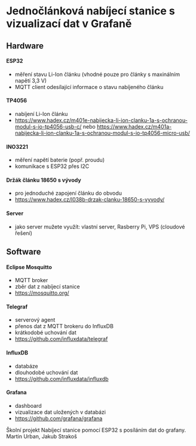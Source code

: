 # Jednočlánková nabíjecí stanice s vizualizací dat v Grafaně

## Hardware
#### ESP32
- měření stavu Li-Ion článku (vhodné pouze pro články s maxinálním napětí 3,3 V)
- MQTT client odesílající informace o stavu nabíjeného článku

#### TP4056
- nabíjení Li-Ion článku
- https://www.hadex.cz/m401e-nabijecka-li-ion-clanku-1a-s-ochranou-modul-s-io-tp4056-usb-c/ nebo https://www.hadex.cz/m401a-nabijecka-li-ion-clanku-1a-s-ochranou-modul-s-io-tp4056-micro-usb/

#### INO3221
- měření napětí baterie (popř. proudu)
- komunikace s ESP32 přes I2C

#### Držák článku 18650 s vývody
- pro jednoduché zapojení článku do obvodu
- https://www.hadex.cz/l038b-drzak-clanku-18650-s-vyvody/

#### Server
- jako server mužete využít:  vlastní server, Rasberry Pi, VPS (cloudové řešení)

## Software

#### Eclipse Mosquitto
- MQTT broker
- zběr dat z nabíjecí stanice
- https://mosquitto.org/

#### Telegraf
- serverový agent
- přenos dat z MQTT brokeru do InfluxDB
- krátkodobé uchování dat
- https://github.com/influxdata/telegraf

#### InfluxDB
- databáze
- dlouhodobé uchování dat
- https://github.com/influxdata/influxdb

#### Grafana
- dashboard
- vizualizace dat uložených v databázi
- https://github.com/grafana/grafana

Školní projekt
Nabíjecí  stanice pomocí ESP32 s posíláním dat do grafany.
Martin Urban, Jakub Strakoš
